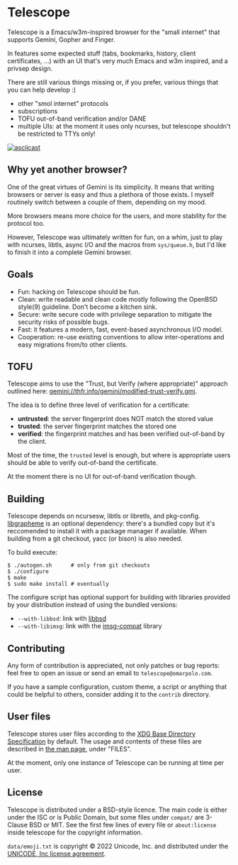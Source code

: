 # Telescope

Telescope is a Emacs/w3m-inspired browser for the "small internet"
that supports Gemini, Gopher and Finger.

In features some expected stuff (tabs, bookmarks, history, client
certificates, ...) with an UI that's very much Emacs and w3m inspired,
and a privsep design.

There are still various things missing or, if you prefer, various
things that you can help develop :)

 - other "smol internet" protocols
 - subscriptions
 - TOFU out-of-band verification and/or DANE
 - multiple UIs: at the moment it uses only ncurses, but telescope
   shouldn't be restricted to TTYs only!

[![asciicast](https://asciinema.org/a/426862.svg)](https://asciinema.org/a/426862)


## Why yet another browser?

One of the great virtues of Gemini is its simplicity.  It means that
writing browsers or server is easy and thus a plethora of those
exists.  I myself routinely switch between a couple of them, depending
on my mood.

More browsers means more choice for the users, and more stability for
the protocol too.

However, Telescope was ultimately written for fun, on a whim, just to
play with ncurses, libtls, async I/O and the macros from `sys/queue.h`,
but I'd like to finish it into a complete Gemini browser.


## Goals

 - Fun: hacking on Telescope should be fun.
 - Clean: write readable and clean code mostly following the OpenBSD
   style(9) guideline.  Don't become a kitchen sink.
 - Secure: write secure code with privilege separation to mitigate the
   security risks of possible bugs.
 - Fast: it features a modern, fast, event-based asynchronous I/O
   model.
 - Cooperation: re-use existing conventions to allow inter-operations
   and easy migrations from/to other clients.


## TOFU

Telescope aims to use the "Trust, but Verify (where appropriate)"
approach outlined here:
[gemini://thfr.info/gemini/modified-trust-verify.gmi](gemini://thfr.info/gemini/modified-trust-verify.gmi).

The idea is to define three level of verification for a certificate:

 - **untrusted**: the server fingerprint does NOT match the stored
   value
 - **trusted**: the server fingerprint matches the stored one
 - **verified**: the fingerprint matches and has been verified
   out-of-band by the client.

Most of the time, the `trusted` level is enough, but where is
appropriate users should be able to verify out-of-band the
certificate.

At the moment there is no UI for out-of-band verification though.


## Building

Telescope depends on ncursesw, libtls or libretls, and pkg-config.
[libgrapheme][libgrapheme] is an optional dependency: there's a
bundled copy but it's reccomended to install it with a package manager
if available.  When building from a git checkout, yacc (or bison) is
also needed.

To build execute:

	$ ./autogen.sh		# only from git checkouts
	$ ./configure
	$ make
	$ sudo make install	# eventually

The configure script has optional support for building with libraries
provided by your distribution instead of using the bundled versions:

 - `--with-libbsd`: link with [libbsd][libbsd]
 - `--with-libimsg`: link with the [imsg-compat][imsg-compat] library

[libbsd]:	https://libbsd.freedesktop.org
[imsg-compat]:	https://github.com/bsd-ac/imsg-compat
[libgrapheme]:	https://libs.suckless.org/libgrapheme/


## Contributing

Any form of contribution is appreciated, not only patches or bug
reports: feel free to open an issue or send an email to
`telescope@omarpolo.com`.

If you have a sample configuration, custom theme, a script or anything
that could be helpful to others, consider adding it to the `contrib`
directory.


## User files

Telescope stores user files according to the [XDG Base Directory
Specification][xdg] by default.  The usage and contents of these files
are described in [the man page](telescope.1), under "FILES".

At the moment, only one instance of Telescope can be running at time per
user.


## License

Telescope is distributed under a BSD-style licence.  The main code is
either under the ISC or is Public Domain, but some files under `compat/`
are 3-Clause BSD or MIT.  See the first few lines of every file or
`about:license` inside telescope for the copyright information.

`data/emoji.txt` is copyright © 2022 Unicode, Inc. and distributed
under the [UNICODE, Inc license agreement][unicode-license].


[unicode-license]: https://www.unicode.org/license.html
[xdg]: https://specifications.freedesktop.org/basedir-spec/latest/

